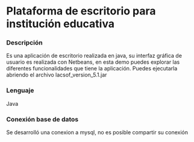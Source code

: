 
# Plataforma de escritorio para institución educativa

### Descripción

Es una aplicación de escritorio realizada en java, su interfaz gráfica de usuario es realizada con Netbeans, en esta demo puedes explorar las diferentes funcionalidades que tiene la aplicación.
Puedes ejecutarla abriendo el archivo lacsof_version_5.1.jar

### Lenguaje

Java

### Conexión base de datos
Se desarrolló una conexion a mysql, no es posible compartir su conexión



